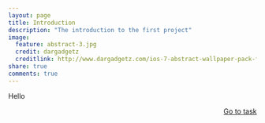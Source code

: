 ```yaml
---
layout: page
title: Introduction
description: "The introduction to the first project"
image:
  feature: abstract-3.jpg
  credit: dargadgetz
  creditlink: http://www.dargadgetz.com/ios-7-abstract-wallpaper-pack-for-iphone-5-and-ipod-touch-retina/
share: true
comments: true
---
```

Hello






<div style="float: right"> 
<a href="{{ site.url }}/webquest/defence/webquest-2/task-2/" class="btn">Go to task</a>
</div>

